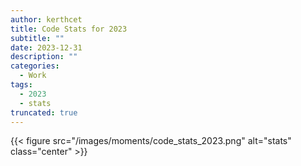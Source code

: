 ```yaml
---
author: kerthcet
title: Code Stats for 2023
subtitle: ""
date: 2023-12-31
description: ""
categories:
  - Work
tags:
  - 2023
  - stats
truncated: true
---
```


{{< figure src="/images/moments/code_stats_2023.png" alt="stats" class="center" >}}